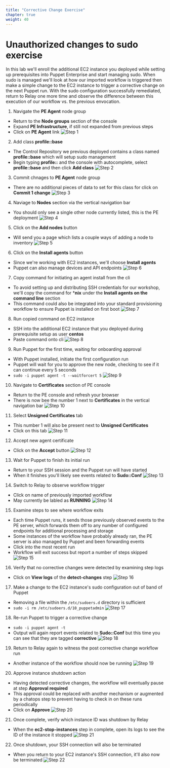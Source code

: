```yaml
---
title: "Corrective Change Exercise" 
chapter: true
weight: 40
---
```


# Unauthorized changes to sudo exercise

In this lab we'll enroll the additional EC2 instance you deployed while setting up prerequisites into Puppet Enterprise and start managing sudo. When sudo is managed we'll look at how our imported workflow is triggered then make a simple change to the EC2 instance to trigger a corrective change on the next Puppet run. With the sudo configuration successfully remediated, return to Relay one more time and observe the difference between this execution of our workflow vs. the previous envocation.

1. <a name="ex-step-1"></a>Navigate the **PE Agent** node group
  - Return to the **Node groups** section of the console
  - Expand **PE Infrastructure**, if still not expanded from previous steps
  - Click on **PE Agent** link
![Step 1](/images/40_Exercise/01_pe_node_group_agent.png)

2. <a name="ex-step-2"></a>Add class **profile::base**
  - The Control Repository we previous deployed contains a class named **profile::base** which will setup sudo management
  - Begin typing **profile::** and the console with autocomplete, select **profile::base** and then click **Add class**
![Step 2](/images/40_Exercise/02_pe_add_profile_base.png)

3. <a name="ex-step-3"></a>Commit chnages to **PE Agent** node group
  - There are no additional pieces of data to set for this class for click on **Commit 1 change**
![Step 3](/images/40_Exercise/03_pe_commit_profile_base.png)

4. <a name="ex-step-4"></a>Naviage to **Nodes** section via the vertical navigation bar
  - You should only see a single other node currently listed, this is the PE deployment
![Step 4](/images/40_Exercise/04_pe_nodes_section.png)

5. <a name="ex-step-5"></a>Click on the **Add nodes** button
  - Will send you a page which lists a couple ways of adding a node to inventory
![Step 5](/images/40_Exercise/05_pe_add_nodes.png)

6. <a name="ex-step-6"></a>Click on the **Install agents** button
  - Since we're working with EC2 instances, we'll choose **Install agents**
  - Puppet can also manage devices and API endpoints
![Step 6](/images/40_Exercise/06_pe_install_agents.png)

7. <a name="ex-step-7"></a>Copy command for initiating an agent install from the cli
  - To avoid setting up and distributing SSH credentials for our workshop, we'll copy the command for ***nix** under the **Install agents on the command line** section
  - This command could also be integrated into your standard provisioning workflow to ensure Puppet is installed on first boot
![Step 7](/images/40_Exercise/07_pe_copy_installer_cmd.png)

8. <a name="ex-step-8"></a>Run copied command on EC2 instance
  - SSH into the additional EC2 instance that you deployed during prerequisite setup as user **centos**
  - Paste command onto cli
![Step 8](/images/40_Exercise/08_agent_cli_run_installer_cmd.png)

9. <a name="ex-step-9"></a>Run Puppet for the first time, waiting for onboarding approval
  - With Puppet installed, initiate the first configuration run
  - Puppet will wait for you to approve the new node, checking to see if it can continue every 5 seconds
  - `sudo -i puppet agent -t --waitforcert 5`
![Step 9](/images/40_Exercise/09_agent_cli_first_run_wait.png)

10. <a name="ex-step-10"></a>Navigate to **Certificates** section of PE console
  - Return to the PE console and refresh your browser
  - There is now bee the number 1 next to **Certificates** in the vertical navigation bar
![Step 10](/images/40_Exercise/10_pe_certificates_section.png)

11. <a name="ex-step-11"></a>Select **Unsigned Certificates** tab
  - This number 1 will also be present next to **Unsigned Certificates**
  - Click on this tab
![Step 11](/images/40_Exercise/11_pe_new_certificates_tab.png)

12. <a name="ex-step-12"></a>Accept new agent certificate
  - Click on the **Accept** button
![Step 12](/images/40_Exercise/12_pe_accept_agent_cert.png)

13. <a name="ex-step-13"></a>Wait for Puppet to finish its initial run
  - Return to your SSH session and the Puppet run will have started
  - When it finishes you'll likely see events related to **Sudo::Conf**
![Step 13](/images/40_Exercise/13_agent_first_run_complete.png)

14. <a name="ex-step-14"></a>Switch to Relay to observe workflow trigger
  - Click on name of previously imported workflow
  - May currently be labled as **RUNNING**
![Step 14](/images/40_Exercise/14_relay_select_workflow.png)

15. <a name="ex-step-15"></a>Examine steps to see where workflow exits
  - Each time Puppet runs, it sends those previously observed events to the PE server, which forwards them off to any number of configured endpoints for additional processing and storage
  - Some instances of the workflow have probably already ran, the PE server is also managed by Puppet and been forwarding events
  - Click into the most recent run
  - Workflow will exit success but report a number of steps skipped
![Step 15](/images/40_Exercise/15_relay_no_changes_run.png)

16. <a name="ex-step-16"></a>Verify that no corrective changes were detected by examining step logs
  - Click on **View logs** of the **detect-changes** step
![Step 16](/images/40_Exercise/16_relay_no_changes_log.png)

17. <a name="ex-step-17"></a>Make a change to the EC2 instance's sudo configuration out of band of Puppet
  - Removing a file within the `/etc/sudoers.d` directory is sufficient
  - `sudo -i rm /etc/sudoers.d/10_puppetadmin`
![Step 17](/images/40_Exercise/17_rm_sudo_run_puppet.png)

18. <a name="ex-step-18"></a>Re-run Puppet to trigger a corrective change
  - `sudo -i puppet agent -t`
  - Output will again report events related to **Sudo::Conf** but this time you can see that they are tagged **corrective**
![Step 18](/images/40_Exercise/18_puppet_run_corrective.png)

19. <a name="ex-step-19"></a>Return to Relay again to witness the post corrective change workflow run
  - Another instance of the workflow should now be running
![Step 19](/images/40_Exercise/19_relay_changes_run.png)

20. <a name="ex-step-20"></a>Approve instance shutdown action
  - Having detected corrective changes, the workflow will eventually pause at step **Approval required**
  - This approval could be replaced with another mechanism or augmented by a chatops step to prevent having to check in on these runs periodically
  - Click on **Approve**
![Step 20](/images/40_Exercise/20_relay_approve_stop.png)

21. <a name="ex-step-21"></a>Once complete, verify which instance ID was shutdown by Relay
  - When the **ec2-stop-instances** step in complete, open its logs to see the ID of the instance it stopped
![Step 21](/images/40_Exercise/21_relay_stop_log.png)

22. <a name="ex-step-22"></a>Once shutdown, your SSH connection will also be terminated
  - When you return to your EC2 instance's SSH connection, it'll also now be terminated
![Step 22](/images/40_Exercise/22_puppet_cli_instances_stopped.png)